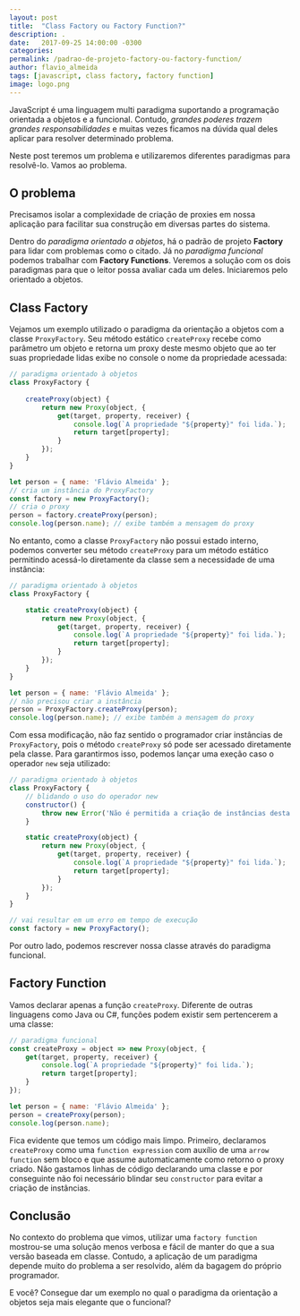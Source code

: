 ```yaml
---
layout: post
title:  "Class Factory ou Factory Function?"
description: .
date:   2017-09-25 14:00:00 -0300
categories:
permalink: /padrao-de-projeto-factory-ou-factory-function/
author: flavio_almeida
tags: [javascript, class factory, factory function]
image: logo.png
---
```


JavaScript é uma linguagem multi paradigma suportando a programação orientada a objetos e a funcional. Contudo, *grandes poderes trazem grandes responsabilidades* e muitas vezes ficamos na dúvida qual deles aplicar para resolver determinado problema. 

Neste post teremos um problema e utilizaremos diferentes paradigmas para resolvê-lo. Vamos ao problema.

## O problema

Precisamos isolar a complexidade de criação de proxies em nossa aplicação para facilitar sua construção em diversas partes do sistema. 

Dentro do *paradigma orientado a objetos*, há o padrão de projeto **Factory** para lidar com problemas como o citado. Já no *paradigma funcional* podemos trabalhar com **Factory Functions**. Veremos a solução com os dois paradigmas para que o leitor possa avaliar cada um deles. Iniciaremos pelo orientado a objetos.

## Class Factory

Vejamos um exemplo utilizado o paradigma da orientação a objetos com a classe `ProxyFactory`. Seu método estático `createProxy` recebe como parâmetro um objeto e retorna um proxy deste mesmo objeto que ao ter suas propriedade lidas exibe no console o nome da propriedade acessada:

```javascript
// paradigma orientado à objetos
class ProxyFactory {
    
    createProxy(object) {
        return new Proxy(object, {
            get(target, property, receiver) {
                console.log(`A propriedade "${property}" foi lida.`);
                return target[property];
            }
        });
    }
}

let person = { name: 'Flávio Almeida' };
// cria um instância do ProxyFactory
const factory = new ProxyFactory();
// cria o proxy
person = factory.createProxy(person);
console.log(person.name); // exibe também a mensagem do proxy
```

No entanto, como a classe `ProxyFactory` não possui estado interno, podemos converter seu método `createProxy` para um método estático permitindo acessá-lo diretamente da classe sem a necessidade de uma instância:

```javascript
// paradigma orientado à objetos
class ProxyFactory {

    static createProxy(object) {
        return new Proxy(object, {
            get(target, property, receiver) {
                console.log(`A propriedade "${property}" foi lida.`);
                return target[property];
            }
        });
    }
}

let person = { name: 'Flávio Almeida' };
// não precisou criar a instância
person = ProxyFactory.createProxy(person);
console.log(person.name); // exibe também a mensagem do proxy
```

Com essa modificação, não faz sentido o programador criar instâncias de `ProxyFactory`, pois o método `createProxy` só pode ser acessado diretamente pela classe. Para garantirmos isso, podemos lançar uma exeção caso o operador `new` seja utilizado:

```javascript
// paradigma orientado à objetos
class ProxyFactory {
    // blidando o uso do operador new
    constructor() {
        throw new Error('Não é permitida a criação de instâncias desta classe');
    }

    static createProxy(object) {
        return new Proxy(object, {
            get(target, property, receiver) {
                console.log(`A propriedade "${property}" foi lida.`);
                return target[property];
            }
        });
    }
}

// vai resultar em um erro em tempo de execução
const factory = new ProxyFactory();
```

Por outro lado, podemos rescrever nossa classe através do paradigma funcional. 

## Factory Function

Vamos declarar apenas a função `createProxy`. Diferente de outras linguagens como Java ou C#, funções podem existir sem pertencerem a uma classe:

```javascript
// paradigma funcional
const createProxy = object => new Proxy(object, {
    get(target, property, receiver) {
        console.log(`A propriedade "${property}" foi lida.`);
        return target[property];
    }
});

let person = { name: 'Flávio Almeida' };
person = createProxy(person);
console.log(person.name);
```

Fica evidente que temos um código mais limpo. Primeiro, declaramos `createProxy` como uma `function expression` com auxílio de uma `arrow function` sem bloco e que assume automaticamente como retorno o proxy criado. Não gastamos linhas de código declarando uma classe e por conseguinte não foi necessário blindar seu `constructor` para evitar a criação de instâncias.

## Conclusão

No contexto do problema que vimos, utilizar uma `factory function` mostrou-se uma solução menos verbosa e fácil de manter do que a sua versão baseada em classe. Contudo, a aplicação de um paradigma depende muito do problema a ser resolvido, além da bagagem do próprio programador. 

E você? Consegue dar um exemplo no qual o paradigma da orientação a objetos seja mais elegante que o funcional? 